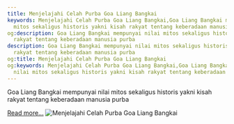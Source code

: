 ```yaml
---
title: Menjelajahi Celah Purba Goa Liang Bangkai
keywords: Menjelajahi Celah Purba Goa Liang Bangkai,Goa Liang Bangkai mempunyai nilai
  mitos sekaligus historis yakni kisah rakyat tentang keberadaan manusia purba
og:description: Goa Liang Bangkai mempunyai nilai mitos sekaligus historis yakni kisah
  rakyat tentang keberadaan manusia purba
description: Goa Liang Bangkai mempunyai nilai mitos sekaligus historis yakni kisah
  rakyat tentang keberadaan manusia purba
og:title: Menjelajahi Celah Purba Goa Liang Bangkai
og:keywords: Menjelajahi Celah Purba Goa Liang Bangkai,Goa Liang Bangkai mempunyai
  nilai mitos sekaligus historis yakni kisah rakyat tentang keberadaan manusia purba
---
```


Goa Liang Bangkai mempunyai nilai mitos sekaligus historis yakni kisah rakyat tentang keberadaan manusia purba

[Read more...](https://www.sportourism.id/post/5868/menjelajahi-celah-purba-goa-liang-bangkai "Menjelajahi Celah Purba Goa Liang Bangkai")
![Menjelajahi Celah Purba Goa Liang Bangkai](https://services.sportourism.id/fileload/dscn0986jpg-DZz2.jpg "Menjelajahi Celah Purba Goa Liang Bangkai")